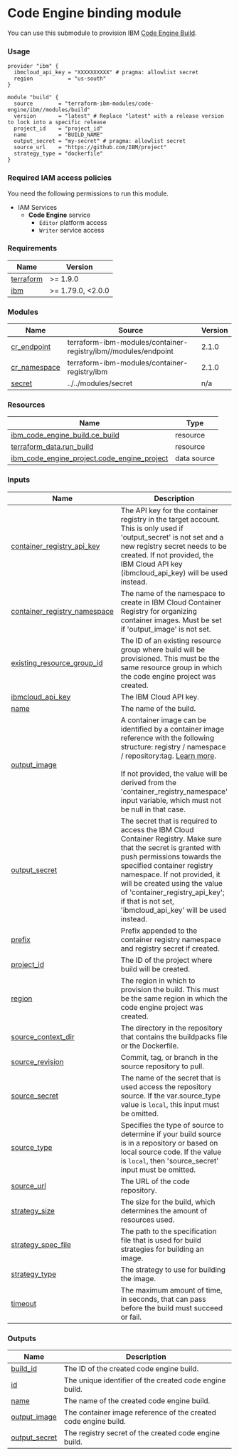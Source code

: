 # Code Engine binding module

You can use this submodule to provision IBM [Code Engine Build](https://cloud.ibm.com/docs/codeengine?topic=codeengine-getting-started).


### Usage
```hcl
provider "ibm" {
  ibmcloud_api_key = "XXXXXXXXXX" # pragma: allowlist secret
  region           = "us-south"
}

module "build" {
  source        = "terraform-ibm-modules/code-engine/ibm//modules/build"
  version       = "latest" # Replace "latest" with a release version to lock into a specific release
  project_id    = "project_id"
  name          = "BUILD_NAME"
  output_secret = "my-secret" # pragma: allowlist secret
  source_url    = "https://github.com/IBM/project"
  strategy_type = "dockerfile"
}
```

### Required IAM access policies

You need the following permissions to run this module.

- IAM Services
    - **Code Engine** service
        - `Editor` platform access
        - `Writer` service access

<!-- BEGINNING OF PRE-COMMIT-TERRAFORM DOCS HOOK -->
### Requirements

| Name | Version |
|------|---------|
| <a name="requirement_terraform"></a> [terraform](#requirement\_terraform) | >= 1.9.0 |
| <a name="requirement_ibm"></a> [ibm](#requirement\_ibm) | >= 1.79.0, <2.0.0 |

### Modules

| Name | Source | Version |
|------|--------|---------|
| <a name="module_cr_endpoint"></a> [cr\_endpoint](#module\_cr\_endpoint) | terraform-ibm-modules/container-registry/ibm//modules/endpoint | 2.1.0 |
| <a name="module_cr_namespace"></a> [cr\_namespace](#module\_cr\_namespace) | terraform-ibm-modules/container-registry/ibm | 2.1.0 |
| <a name="module_secret"></a> [secret](#module\_secret) | ../../modules/secret | n/a |

### Resources

| Name | Type |
|------|------|
| [ibm_code_engine_build.ce_build](https://registry.terraform.io/providers/ibm-cloud/ibm/latest/docs/resources/code_engine_build) | resource |
| [terraform_data.run_build](https://registry.terraform.io/providers/hashicorp/terraform/latest/docs/resources/data) | resource |
| [ibm_code_engine_project.code_engine_project](https://registry.terraform.io/providers/ibm-cloud/ibm/latest/docs/data-sources/code_engine_project) | data source |

### Inputs

| Name | Description | Type | Default | Required |
|------|-------------|------|---------|:--------:|
| <a name="input_container_registry_api_key"></a> [container\_registry\_api\_key](#input\_container\_registry\_api\_key) | The API key for the container registry in the target account. This is only used if 'output\_secret' is not set and a new registry secret needs to be created. If not provided, the IBM Cloud API key (ibmcloud\_api\_key) will be used instead. | `string` | `null` | no |
| <a name="input_container_registry_namespace"></a> [container\_registry\_namespace](#input\_container\_registry\_namespace) | The name of the namespace to create in IBM Cloud Container Registry for organizing container images. Must be set if 'output\_image' is not set. | `string` | `null` | no |
| <a name="input_existing_resource_group_id"></a> [existing\_resource\_group\_id](#input\_existing\_resource\_group\_id) | The ID of an existing resource group where build will be provisioned. This must be the same resource group in which the code engine project was created. | `string` | n/a | yes |
| <a name="input_ibmcloud_api_key"></a> [ibmcloud\_api\_key](#input\_ibmcloud\_api\_key) | The IBM Cloud API key. | `string` | n/a | yes |
| <a name="input_name"></a> [name](#input\_name) | The name of the build. | `string` | n/a | yes |
| <a name="input_output_image"></a> [output\_image](#input\_output\_image) | A container image can be identified by a container image reference with the following structure: registry / namespace / repository:tag. [Learn more](https://cloud.ibm.com/docs/codeengine?topic=codeengine-getting-started).<br/><br/>If not provided, the value will be derived from the 'container\_registry\_namespace' input variable, which must not be null in that case. | `string` | `null` | no |
| <a name="input_output_secret"></a> [output\_secret](#input\_output\_secret) | The secret that is required to access the IBM Cloud Container Registry. Make sure that the secret is granted with push permissions towards the specified container registry namespace. If not provided, it will be created using the value of 'container\_registry\_api\_key'; if that is not set, 'ibmcloud\_api\_key' will be used instead. | `string` | `null` | no |
| <a name="input_prefix"></a> [prefix](#input\_prefix) | Prefix appended to the container registry namespace and registry secret if created. | `string` | `null` | no |
| <a name="input_project_id"></a> [project\_id](#input\_project\_id) | The ID of the project where build will be created. | `string` | n/a | yes |
| <a name="input_region"></a> [region](#input\_region) | The region in which to provision the build. This must be the same region in which the code engine project was created. | `string` | `"us-south"` | no |
| <a name="input_source_context_dir"></a> [source\_context\_dir](#input\_source\_context\_dir) | The directory in the repository that contains the buildpacks file or the Dockerfile. | `string` | `null` | no |
| <a name="input_source_revision"></a> [source\_revision](#input\_source\_revision) | Commit, tag, or branch in the source repository to pull. | `string` | `null` | no |
| <a name="input_source_secret"></a> [source\_secret](#input\_source\_secret) | The name of the secret that is used access the repository source. If the var.source\_type value is `local`, this input must be omitted. | `string` | `null` | no |
| <a name="input_source_type"></a> [source\_type](#input\_source\_type) | Specifies the type of source to determine if your build source is in a repository or based on local source code. If the value is `local`, then 'source\_secret' input must be omitted. | `string` | `null` | no |
| <a name="input_source_url"></a> [source\_url](#input\_source\_url) | The URL of the code repository. | `string` | n/a | yes |
| <a name="input_strategy_size"></a> [strategy\_size](#input\_strategy\_size) | The size for the build, which determines the amount of resources used. | `string` | `null` | no |
| <a name="input_strategy_spec_file"></a> [strategy\_spec\_file](#input\_strategy\_spec\_file) | The path to the specification file that is used for build strategies for building an image. | `string` | `null` | no |
| <a name="input_strategy_type"></a> [strategy\_type](#input\_strategy\_type) | The strategy to use for building the image. | `string` | `"dockerfile"` | no |
| <a name="input_timeout"></a> [timeout](#input\_timeout) | The maximum amount of time, in seconds, that can pass before the build must succeed or fail. | `number` | `600` | no |

### Outputs

| Name | Description |
|------|-------------|
| <a name="output_build_id"></a> [build\_id](#output\_build\_id) | The ID of the created code engine build. |
| <a name="output_id"></a> [id](#output\_id) | The unique identifier of the created code engine build. |
| <a name="output_name"></a> [name](#output\_name) | The name of the created code engine build. |
| <a name="output_output_image"></a> [output\_image](#output\_output\_image) | The container image reference of the created code engine build. |
| <a name="output_output_secret"></a> [output\_secret](#output\_output\_secret) | The registry secret of the created code engine build. |
<!-- END OF PRE-COMMIT-TERRAFORM DOCS HOOK -->
